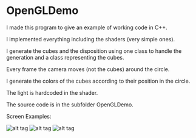 # OpenGLDemo

I made this program to give an example of working code in C++.

I implemented everything including the shaders (very simple ones).

I generate the cubes and the disposition using one class to handle the generation and a class representing the cubes.

Every frame the camera moves (not the cubes) around the circle.


I generate the colors of the cubes according to their position in the circle.


The light is hardcoded in the shader.


The source code is in the subfolder OpenGLDemo.


Screen Examples:

![alt tag](http://www.matteo-bevan.com/graf/opengl_20.png)
![alt tag](http://www.matteo-bevan.com/graf/opengl_50.png)
![alt tag](http://www.matteo-bevan.com/graf/opengl_6.png)

